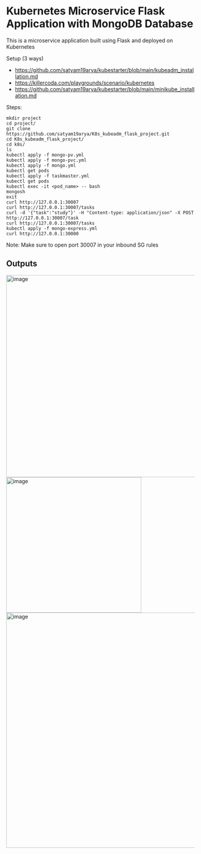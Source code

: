 # Kubernetes Microservice Flask Application with MongoDB Database
This is a microservice application built using Flask and deployed on Kubernetes

Setup (3 ways)
- https://github.com/satyam19arya/kubestarter/blob/main/kubeadm_installation.md
- https://killercoda.com/playgrounds/scenario/kubernetes
- https://github.com/satyam19arya/kubestarter/blob/main/minikube_installation.md

Steps:
```
mkdir project
cd project/
git clone https://github.com/satyam19arya/K8s_kubeadm_flask_project.git
cd K8s_kubeadm_flask_project/
cd k8s/
ls
kubectl apply -f mongo-pv.yml
kubectl apply -f mongo-pvc.yml
kubectl apply -f mongo.yml
kubectl get pods
kubectl apply -f taskmaster.yml
kubectl get pods
kubectl exec -it <pod_name> -- bash
mongosh
exit
curl http://127.0.0.1:30007
curl http://127.0.0.1:30007/tasks
curl -d '{"task":"study"}' -H "Content-type: application/json" -X POST http://127.0.0.1:30007/task
curl http://127.0.0.1:30007/tasks
kubectl apply -f mongo-express.yml
curl http://127.0.0.1:30000
```

Note: Make sure to open port 30007 in your inbound SG rules

## Outputs
<img width="539" alt="image" src="https://github.com/satyam19arya/K8s_kubeadm_flask_project/assets/77580311/8e65dc40-32e6-4878-a7b7-76931f9c2f4f">

<img width="361" alt="image" src="https://github.com/satyam19arya/K8s_kubeadm_flask_project/assets/77580311/2b96ce9d-cabc-4b95-a570-02647346576a">

<img width="627" alt="image" src="https://github.com/satyam19arya/K8s_kubeadm_flask_project/assets/77580311/1ec5c765-2f65-46c1-813c-17d368517b17">
